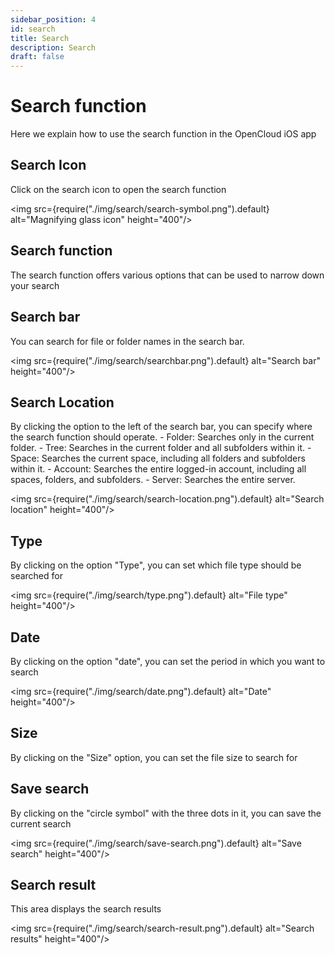 ```yaml
---
sidebar_position: 4
id: search
title: Search
description: Search
draft: false
---
```


# Search function

Here we explain how to use the search function in the OpenCloud iOS app

## Search Icon

Click on the search icon to open the search function

<img src={require("./img/search/search-symbol.png").default} alt="Magnifying glass icon" height="400"/>

## Search function

The search function offers various options that can be used to narrow down your search

## Search bar

You can search for file or folder names in the search bar.

<img src={require("./img/search/searchbar.png").default} alt="Search bar" height="400"/>

## Search Location

By clicking the option to the left of the search bar, you can specify where the search function should operate. - Folder: Searches only in the current folder. - Tree: Searches in the current folder and all subfolders within it. - Space: Searches the current space, including all folders and subfolders within it. - Account: Searches the entire logged-in account, including all spaces, folders, and subfolders. - Server: Searches the entire server.

<img src={require("./img/search/search-location.png").default} alt="Search location" height="400"/>

## Type

By clicking on the option "Type", you can set which file type should be searched for

<img src={require("./img/search/type.png").default} alt="File type" height="400"/>

## Date

By clicking on the option "date", you can set the period in which you want to search

<img src={require("./img/search/date.png").default} alt="Date" height="400"/>

## Size

By clicking on the "Size" option, you can set the file size to search for

## Save search

By clicking on the "circle symbol" with the three dots in it, you can save the current search

<img src={require("./img/search/save-search.png").default} alt="Save search" height="400"/>

## Search result

This area displays the search results

<img src={require("./img/search/search-result.png").default} alt="Search results" height="400"/>
